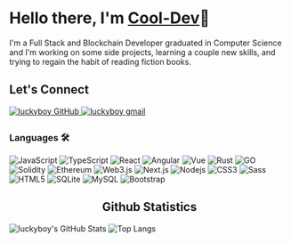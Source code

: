 # Hello there, I'm [Cool-Dev](https://jayli-portfolio.netlify.app)👋

<!-- <img align="right" src="https://cdnb.artstation.com/p/assets/images/images/024/858/699/original/pixel-jeff-divoom.gif?1583771904" width="500"/> -->

I'm a Full Stack and Blockchain Developer graduated in Computer Science and I'm working on some side projects, learning a couple new skills, and trying to regain the habit of reading fiction books.

## Let's Connect

<div>
<!-- <a href="https://www.linkedin.com/in/jay-li-578772270/" target="_blank">
<img src=https://img.shields.io/badge/linkedin-%231E77B5.svg?&style=for-the-badge&logo=linkedin&logoColor=white alt="luckyboy linkedin" style="margin-bottom: 5px;" />
</a> -->
 <a href="https://github.com/luckyboy125" target="_blank">
<img src=https://img.shields.io/badge/GitHub-100000?style=for-the-badge&logo=github&logoColor=white alt="luckyboy GitHub" style="margin-bottom: 5px;" />
</a>
  
 <!-- <a href="https://twitter.com/luckyboy125" target="_blank">
<img src=https://img.shields.io/badge/twitter-%2300acee.svg?&style=for-the-badge&logo=twitter&logoColor=white alt="luckyboy twitter" style="margin-bottom: 5px;" />
</a> -->

<a href="mailto:jayli1252u@gmail.com" target="_blank">
<img src=https://img.shields.io/badge/Gmail-D14836?style=for-the-badge&logo=gmail&logoColor=white alt="luckyboy gmail" style="margin-bottom: 5px;" />
</a>
  
</div>

### Languages 🛠

<p align="left">
  
<img alt="JavaScript" src="https://img.shields.io/badge/-JavaScript-F0DB4F?style=flat-square&logo=javascript&logoColor=black" />
<img alt="TypeScript" src="https://img.shields.io/badge/-TypeScript-007ACC?style=flat-square&logo=typescript&logoColor=white" />
<img alt="React" src="https://img.shields.io/badge/-React-45b8d8?style=flat-square&logo=react&logoColor=white" />
<img alt="Angular" src="https://img.shields.io/badge/-Angular-45b8d8?style=flat-square&logo=angular&logoColor=white" />  
<img alt="Vue" src="https://img.shields.io/badge/-VueJS-45b8d8?style=flat-square&logo=vue.js&logoColor=white" />
<img alt="Rust" src="https://img.shields.io/badge/-Rust-45d8d8?style=flat-square&logo=rust&logoColor=white" />
<img alt="GO" src="https://img.shields.io/badge/-Go-45c8d8?style=flat-square&logo=Go&logoColor=white" />
<img alt="Solidity" src="https://img.shields.io/badge/-Solidity-BAC9F9?style=flat-square&logo=solidity&logoColor=363636" />
<img alt="Ethereum" src="https://img.shields.io/badge/-Ethereum-3C3C3D?style=flat-square&logo=ethereum&logoColor=white" />
<img alt="Web3.js" src="https://img.shields.io/badge/-Web3.js-F16822?style=flat-square&logo=web3.js&logoColor=white" />
<img alt="Next.js" src="https://img.shields.io/badge/-Next.js-black?style=flat-square&logo=next.js&logoColor=white" />
<img alt="Nodejs" src="https://img.shields.io/badge/-Node.js-43853d?style=flat-square&logo=Node.js&logoColor=white" />
<img alt="CSS3" src="https://img.shields.io/badge/-CSS3-1572B6?style=flat-square&logo=css3&logoColor=white" />
<img alt="Sass" src="https://img.shields.io/badge/-Sass-CC6699?style=flat-square&logo=sass&logoColor=white" />
<img alt="HTML5" src="https://img.shields.io/badge/-HTML5-E34F26?style=flat-square&logo=html5&logoColor=white" />
<img alt="SQLite" src="https://img.shields.io/badge/-SQLite-003B57?style=flat-square&logo=sqlite&logoColor=white" />
<img alt="MySQL" src="https://img.shields.io/badge/-MySQL-4479A1?style=flat-square&logo=mysql&logoColor=white" />
<img alt="Bootstrap" src="https://img.shields.io/badge/-Boostrap-7952B3?style=flat-square&logo=bootstrap&logoColor=white" />
</p>

 <h2 align="center"> Github Statistics</h2>
 
 <p align="center">
 
![luckyboy's GitHub Stats](https://github-readme-stats.vercel.app/api?username=luckyboy125&count_private=true&show_icons=true&custom_title=Github%20Status&hide=issues&theme=radical)
![Top Langs](https://github-readme-stats.vercel.app/api/top-langs/?username=luckyboy125&langs_count=6&hide=TeXt,blade&hide_border=true&layout=compact&theme=radical)
</p>
